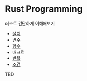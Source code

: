 # Rust Programming

러스트 간단하게 이해해보기

- [설치](./docs/install.md)
- [변수](./docs/variables.md)
- [함수](./docs/functions.md)
- [매크로](./docs/macro.md)
- [반복](./docs/loop.md)
- [조건](./docs/match.md)

TBD
